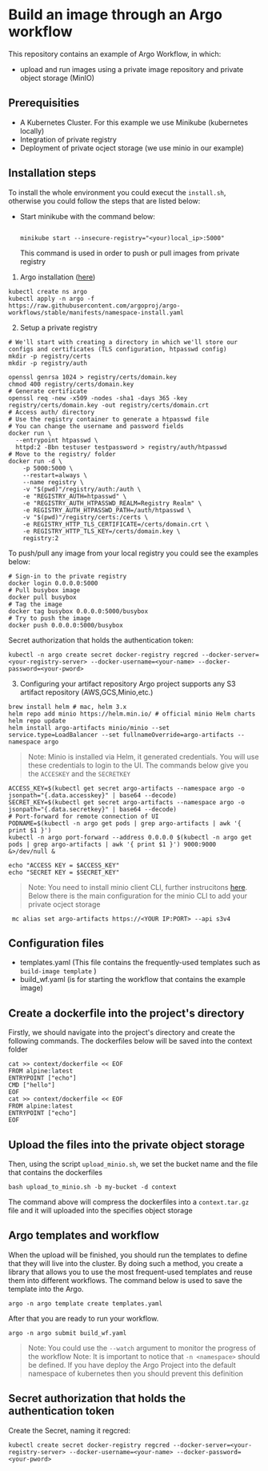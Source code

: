 # Build an image through an Argo workflow
This repository contains an example of Argo Workflow, in which:
- upload and run images using a private image repository and private object storage (MinIO) 

## Prerequisities
- A Kubernetes Cluster. For this example we use Minikube (kubernetes locally)
- Integration of private registry
- Deployment of private ocject storage (we use minio in our example) 

## Installation steps
To install the whole environment you could execut the `install.sh`, otherwise you could follow the steps that are listed below:
- Start minikube with the command below:
  ```shell
  
  minikube start --insecure-registry="<your)local_ip>:5000" 
  ```
  This command is used in order to push or pull images from private registry
1. Argo installation ([here](https://argoproj.github.io/argo-workflows/quick-start/))
```shell
kubectl create ns argo
kubectl apply -n argo -f https://raw.githubusercontent.com/argoproj/argo-workflows/stable/manifests/namespace-install.yaml 
```
2. Setup a private registry
```shell
# We'll start with creating a directory in which we'll store our configs and certificates (TLS configuration, htpasswd config)
mkdir -p registry/certs 
mkdir -p registry/auth

openssl genrsa 1024 > registry/certs/domain.key
chmod 400 registry/certs/domain.key
# Generate certificate 
openssl req -new -x509 -nodes -sha1 -days 365 -key registry/certs/domain.key -out registry/certs/domain.crt
# Access auth/ directory
# Use the registry container to generate a htpasswd file
# You can change the username and password fields
docker run \
  --entrypoint htpasswd \
  httpd:2 -Bbn testuser testpassword > registry/auth/htpasswd
# Move to the registry/ folder
docker run -d \
    -p 5000:5000 \
    --restart=always \
    --name registry \
    -v "$(pwd)"/registry/auth:/auth \
    -e "REGISTRY_AUTH=htpasswd" \
    -e "REGISTRY_AUTH_HTPASSWD_REALM=Registry Realm" \
    -e REGISTRY_AUTH_HTPASSWD_PATH=/auth/htpasswd \
    -v "$(pwd)"/registry/certs:/certs \
    -e REGISTRY_HTTP_TLS_CERTIFICATE=/certs/domain.crt \
    -e REGISTRY_HTTP_TLS_KEY=/certs/domain.key \
    registry:2
```
To push/pull any image from your local registry you could see the examples below:
```shell
# Sign-in to the private registry
docker login 0.0.0.0:5000
# Pull busybox image
docker pull busybox
# Tag the image
docker tag busybox 0.0.0.0:5000/busybox
# Try to push the image
docker push 0.0.0.0:5000/busybox
```

Secret authorization that holds the authentication token:
```shell
kubectl -n argo create secret docker-registry regcred --docker-server=<your-registry-server> --docker-username=<your-name> --docker-password=<your-pword>
```

3. Configuring your artifact repository
Argo project supports any S3 artifact repository (AWS,GCS,Minio,etc.)
```shell
brew install helm # mac, helm 3.x
helm repo add minio https://helm.min.io/ # official minio Helm charts
helm repo update
helm install argo-artifacts minio/minio --set service.type=LoadBalancer --set fullnameOverride=argo-artifacts --namespace argo
```
> Note: Minio is installed via Helm, it generated credentials. You will use these credentials to login to the UI. The commands below give you the `ACCESKEY` and the `SECRETKEY`
```shell
ACCESS_KEY=$(kubectl get secret argo-artifacts --namespace argo -o jsonpath="{.data.accesskey}" | base64 --decode)
SECRET_KEY=$(kubectl get secret argo-artifacts --namespace argo -o jsonpath="{.data.secretkey}" | base64 --decode)
# Port-forward for remote connection of UI
PODNAME=$(kubectl -n argo get pods | grep argo-artifacts | awk '{ print $1 }')
kubectl -n argo port-forward --address 0.0.0.0 $(kubectl -n argo get pods | grep argo-artifacts | awk '{ print $1 }') 9000:9000  &>/dev/null &

echo "ACCESS KEY = $ACCESS_KEY"
echo "SECRET KEY = $SECRET_KEY"

```
> Note: You need to install minio client CLI, further instrucitons [here](https://docs.min.io/docs/minio-client-quickstart-guide.html). Below there is the main configuration for the minio CLI to add your private ocject storage
```shell
 mc alias set argo-artifacts https://<YOUR IP:PORT> --api s3v4   
```


## Configuration files 

<!-- There are four files that have to initialize to run the example:
- volume.yaml (It creates a persistent volume used as kaniko build context)
- volume-claim.yaml (The persistent volume used as kaniko build context) -->
- templates.yaml (This file contains the frequently-used templates such as `build-image template` )
- build_wf.yaml  (is for starting the workflow that contains the example image)


## Create a dockerfile into the project's directory
Firstly, we should navigate into the project's directory and create the following commands. The dockerfiles below will be saved into the context folder

```shell
cat >> context/dockerfile << EOF
FROM alpine:latest
ENTRYPOINT ["echo"]
CMD ["hello"]
EOF
cat >> context/dockerfile << EOF
FROM alpine:latest
ENTRYPOINT ["echo"]
EOF
```

## Upload the files into the private object storage
Then, using the script `upload_minio.sh`, we set the bucket name and the file that contains the dockerfiles
```shell
bash upload_to_minio.sh -b my-bucket -d context
```
The command above will compress the dockerfiles into a `context.tar.gz` file and it will uploaded into the specifies object storage 

## Argo templates and workflow 
When the upload will be finished, you should run the templates to define that they will live into the cluster. By doing such a method, you create a library that allows you to use the most frequent-used templates and reuse them into different workflows. The command below is used to save the template into the Argo.

```shell
argo -n argo template create templates.yaml
```
After that you are ready to run your workflow.
```shell
argo -n argo submit build_wf.yaml
```
> Note: You could use the `--watch` argument to monitor the progress of the workflow
> Note: It is important to notice that `-n <namespace>` should be defined. If you have deploy the Argo Project into the default namespace of kubernetes then you should prevent this definition 


## Secret authorization that holds the authentication token

Create the Secret, naming it regcred:

```shell
kubectl create secret docker-registry regcred --docker-server=<your-registry-server> --docker-username=<your-name> --docker-password=<your-pword>
```